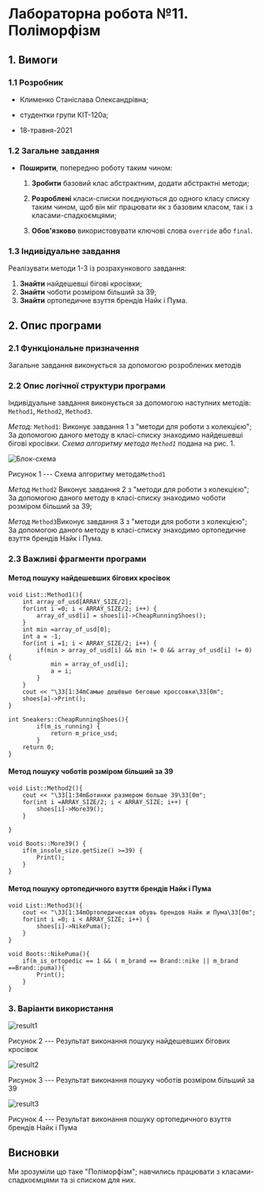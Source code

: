 ﻿
# Лабораторна робота №11. Поліморфізм

## 1. Вимоги

### 1.1 Розробник
 
- Клименко Станіслава Олександрівна;

- студентки групи КІТ-120а;

- 18-травня-2021

### 1.2 Загальне завдання

 * **Поширити**, попередню роботу таким чином:
	 1. **Зробити** базовий клас абстрактним, додати абстрактні методи;

	2. **Розроблені** класи-списки поєднуються до одного класу списку таким чином, щоб він міг працювати як з базовим класом, так і з класами-спадкоємцями;
	
	4.  **Обов'язково** використовувати ключові слова ``override`` або ``final``.

 
### 1.3 Індивідуальне завдання

Реалізувати методи 1-3 із розрахункового завдання:
1. **Знайти** найдешевші бігові кросівки;
2. **Знайти** чоботи розміром більший за 39;
3. **Знайти** ортопедичне взуття брендів Найк і Пума.

## 2. Опис програми 

### 2.1 Функціональне призначення

Загальне завдання виконується за допомогою розроблених методів

### 2.2 Опис логічної структури програми
Індивідуальне  завдання виконується за допомогою наступних методів:
`Method1`,  `Method2`,  `Method3`.

_Метод:_  `Method1`: Виконує завдання 1 з "методи для роботи з колекцією"; За допомогою даного методу в класі-списку  знаходимо найдешевші бігові кросівки.
_Схема алгоритму метода `Method1`_ подана на рис. 1.

![Блок-схема](assets/Method1.png)

Рисунок 1 --- Схема алгоритму метода`Method1`

_Метод_ `Method2` Виконує завдання 2 з "методи для роботи з колекцією"; За допомогою даного методу в класі-списку знаходимо чоботи розміром більший за 39;

_Метод_   `Method3`Виконує завдання 3 з "методи для роботи з колекцією"; За допомогою даного методу в класі-списку знаходимо ортопедичне взуття брендів Найк і Пума.



### 2.3 Важливі фрагменти програми

#### Метод пошуку найдешевших бігових кросівок

``` 
void List::Method1(){
    int array_of_usd[ARRAY_SIZE/2];
    for(int i =0; i < ARRAY_SIZE/2; i++) {
        array_of_usd[i] = shoes[i]->CheapRunningShoes();
    }
    int min =array_of_usd[0];
    int a = -1;
    for(int i =1; i < ARRAY_SIZE/2; i++) {
        if(min > array_of_usd[i] && min != 0 && array_of_usd[i] != 0) {
            min = array_of_usd[i];
            a = i;
        }
    }
    cout << "\33[1:34mСамые дешёвые беговые кроссовки\33[0m";
    shoes[a]->Print();
}
```
```
int Sneakers::CheapRunningShoes(){
        if(m_is_running) {
            return m_price_usd;
        }
    return 0;
}
```
#### Метод пошуку чоботів розміром більший за 39

```
void List::Method2(){
    cout << "\33[1:34mБотинки размером больше 39\33[0m";
    for(int i =ARRAY_SIZE/2; i < ARRAY_SIZE; i++) {
        shoes[i]->More39();
    }

}
```
```
void Boots::More39() {
    if(m_insole_size.getSize() >=39) {
        Print();
    }
}
```
#### Метод пошуку ортопедичного взуття брендів Найк і Пума

```
void List::Method3(){
    cout << "\33[1:34mОртопедическая обувь брендов Найк и Пума\33[0m";
    for(int i =0; i < ARRAY_SIZE; i++) {
        shoes[i]->NikePuma();
    }
}
```
```
void Boots::NikePuma(){
    if(m_is_ortopedic == 1 && ( m_brand == Brand::nike || m_brand ==Brand::puma)){
        Print();
    }
}
```


### 3. Варіанти використання

![result1](assets/img.png)

Рисунок 2 --- Результат виконання пошуку найдешевших бігових кросівок

![result2](assets/img_1.png)

Рисунок 3 --- Результат виконання пошуку чоботів розміром більший за 39

![result3](assets/img_2.png)

Рисунок 4 --- Результат виконання пошуку ортопедичного взуття брендів Найк і Пума


## Висновки

Ми зрозуміли що таке "Поліморфізм"; навчились працювати з класами-спадкоємцями та зі списком для них.

